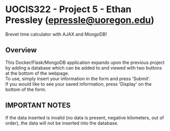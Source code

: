 # UOCIS322 - Project 5 - Ethan Pressley (epressle@uoregon.edu) #
Brevet time calculator with AJAX and MongoDB!

## Overview

This Docker/Flask/MongoDB application expands upon the previous project by adding a database which can be added to and viewed with two buttons at the bottom of the webpage.  
To use, simply insert your information in the form and press 'Submit'.  
If you would like to see your saved information, press 'Display' on the bottom of the form.

## IMPORTANT NOTES
If the data inserted is invalid (no data is present, negative kilometers, out of order), the data will not be inserted into the database.
